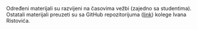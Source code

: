 Određeni materijali su razvijeni na časovima vežbi (zajedno sa studentima). Ostatali materijali preuzeti su sa GitHub repozitorijuma ([link](https://github.com/MATF-Computer-Networks/RM-materials/)) kolege Ivana Ristovića.